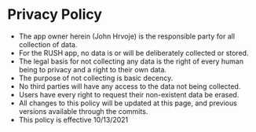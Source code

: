 # Privacy Policy

- The app owner herein (John Hrvoje) is the responsible party for all collection of data.
- For the RUSH app, no data is or will be deliberately collected or stored.
- The legal basis for not collecting any data is the right of every human being to privacy and a right to their own data.
- The purpose of not collecting is basic decency.
- No third parties will have any access to the data not being collected.
- Users have every right to request their non-existent data be erased.
- All changes to this policy will be updated at this page, and previous versions available through the commits.
- This policy is effective 10/13/2021

